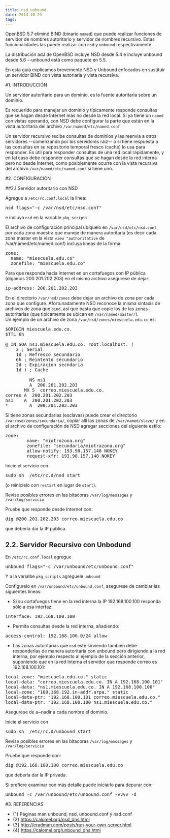 ```yaml
---
title: nsd_unbound
date: 2014-10-29
tags:
---
```

OpenBSD 5.7 eliminó BIND (binario ```named```) que puede realizar 
funciones de servidor de nombres autoritario y servidor de nombres 
recursivo. Estas funcionalidades las puede realizar con ```nsd``` 
y ```unbound``` respectivamente. 
 
La distribución adJ de OpenBSD  incluye NSD desde 5.4 e incluye 
unbound desde 5.6 --unbound está como paquete en 5.5.  

En esta guía explicamos brevemente NSD y Unbound enfocados en sustituir un 
servidor BIND con vista autoriaria y vista recursiva.

#1. INTRODUCCIÓN

Un servidor autoritario para un dominio, es la fuente autoritaria sobre un 
dominio.    

Es requerido para manejar un dominio y típicamente responde consultas que se 
hagan desde Internet más no desde la red local.   Si ya tiene un ```named``` 
con vistas operando, con NSD debe configurar la parte que están en la vista 
autoritaria  del archivo ```/var/named/etc/named.conf```

Un servidor recursivo recibe consultas de dominios y las reenvia a otros 
servidores --comenzando por los servidores raiz-- o si tiene respuesta 
a las consultas en su repositorio temporal fresco (cache) lo usa para 
responder.  Es útil para responder consultas de una red local rapidamente, 
y en tal caso debe responder consultas que se hagan desde la red interna 
pero no desde Internet, como posiblemente ocurre con la vista 
recursiva del archivo ```/var/named/etc/named.conf``` si tiene uno.


#2. CONFIGURACIÓN

##2.1 Servidor autoritario con NSD

Agregue a  ```/etc/rc.conf.local``` la línea:
<pre>
nsd_flags="-c /var/nsd/etc/nsd.conf"
</pre>
e incluya ```nsd``` en la variable ```pkg_scripts```

El archivo de configuración principal ubíquelo en ```/var/nsd/etc/nsd.conf```,
por cada zona maestra que maneje de manera autoritaria (es decir cada zona 
master en la vista ```view "authoritative``` de /var/named/etc/named.conf) 
incluya líneas de la forma:
<pre>
zone:
  name: "miescuela.edu.co"
  zonefile: "miescuela.edu.co"
</pre>
Para que responda hacía Internet en un cortafuegos con IP pública 
(digamos 200.201.202.203) en el mismo archivo asegurese de dejar:
<pre>
ip-address: 200.201.202.203
</pre>

En el directorio ```/var/nsd/zones``` debe dejar un archivo de zona por cada 
zona que configure.  Afortunadamente NSD reconoce la misma sintaxis de 
archivos de zona que ```bind```, así que basta que copie los de las zonas 
autoritarías (que tipicamente se ubican en ```/var/named/master/```).  
Un ejemplo de un archivo de zona ```/var/nsd/zones/miescuela.edu.co``` es:


<pre>
$ORIGIN miescuela.edu.co.
$TTL 6h

@ IN SOA ns1.miescuela.edu.co. root.localhost. (
	2 ; Serial
	1d ; Refresco secundario
	6h ; Reintento secundario
	2d ; Expiracion secndaria
	1d ) ; Cache 

	     NS	ns1
	     A	200.201.202.203
       MX 5  correo.miescuela.edu.co.
correo A  200.201.202.203
ns1	   A  200.201.202.203
*	     A  200.201.202.203
</pre>

Si tiene zonas secundarias (esclavas) puede crear el directorio 
```/var/nsd/zones/secundaria/```, copiar allí las zonas de
```/var/named/slave/``` y en el archivo de configuración de NSD
agregar secciones del siguiente estilo:
<pre>
zone:
        name: "miotrozona.org"
        zonefile: "secundaria/miotrazona.org"
        allow-notify: 193.98.157.148 NOKEY
        request-xfr: 193.98.157.148 NOKEY             
</pre>

Inicie el servicio con
<pre>
sudo sh  /etc/rc.d/nsd start
</pre>
(o reinicielo con ```restart``` en lugar de ```start```).

Revise posibles errores en las bitacoras ```/var/log/messages``` 
y ```/var/log/servicio```

Pruebe que responde desde Internet con:
<pre>
dig @200.201.202.203 correo.miescuela.edu.co
</pre>
que debería dar la IP pública.

## 2.2. Servidor Recursivo con Unbodund

En ```/etc/rc.conf.local``` agregue
<pre>
unbound_flags="-c /var/unbound/etc/unbound.conf"
</pre>

Y a la varialbe ```pkg_scripts``` agreguele ```unbound```

Configurelo en ```/var/unbound/etc/unbound.conf```, asegurese de cambiar las 
siguientes líneas:

* Si su cortafuegos tiene en la red interna la IP 192.168.100.100 
responda sólo a esa interfaz:
<pre>
interface: 192.168.100.100
</pre>
* Permita consultas desde la red interna, añadiendo:
<pre>
access-control: 192.168.100.0/24 allow
</pre>
* Las zonas autoritarias que ```nsd``` esté sirviendo también debe responderlas 
de manera autoritaria con unbound pero dirigiendo a la red interna, por 
ejemplo respecto al ejemplo de la sección anterior, suponiendo que en la 
red Interna el servidor que responde correo es 192.168.100.101:
<pre>
local-zone: "miescuela.edu.co." static
local-data: "correo.miescuela.edu.co. IN A 192.168.100.101"
local-data: "ns1.miescuela.edu.co. IN A 192.168.100.100"
local-zone: "100.168.192.in-addr.arpa." static
local-data-ptr: "192.168.100.101 correo.miescuela.edu.co."
local-data-ptr: "192.168.100.100 ns1.miescuela.edu.co."
</pre>

Asegurese de a~nadir a cada nombre el dominio.

Inicie el servicio con
<pre>
sudo sh  /etc/rc.d/unbound start
</pre>

Revise posibles errores en las bitacoras ```/var/log/messages``` 
y ```/var/log/servicio```

Pruebe que responde con:
<pre>
dig @192.168.100.100 correo.miescuela.edu.co
</pre>
que debería dar la IP privada.

Si prefiere examinar con más detalle puede iniciarlo para depurar con:
<pre>
unbound -c /var/unbound/etc/unbound.conf -vvvv -d
</pre>


#3. REFERENCIAS

* {1} Páginas man unbound, nsd, unbound.conf y nsd.conf
* {2} https://calomel.org/nsd_dns.html
* {3} http://eradman.com/posts/run-your-own-server.html
* {4} https://calomel.org/unbound_dns.html

